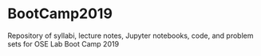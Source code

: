 # BootCamp2019
Repository of syllabi, lecture notes, Jupyter notebooks, code, and problem sets for OSE Lab Boot Camp 2019
